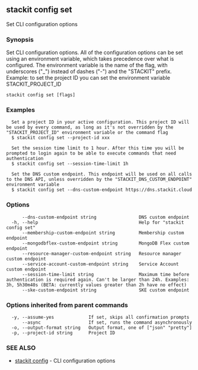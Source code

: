 ## stackit config set

Set CLI configuration options

### Synopsis

Set CLI configuration options. 
All of the configuration options can be set using an environment variable, which takes precedence over what is configured. 
The environment variable is the name of the flag, with underscores ("_") instead of dashes ("-") and the "STACKIT" prefix.
Example: to set the project ID you can set the environment variable STACKIT_PROJECT_ID

```
stackit config set [flags]
```

### Examples

```
  Set a project ID in your active configuration. This project ID will be used by every command, as long as it's not overridden by the "STACKIT_PROJECT_ID" environment variable or the command flag
  $ stackit config set --project-id xxx

  Set the session time limit to 1 hour. After this time you will be prompted to login again to be able to execute commands that need authentication
  $ stackit config set --session-time-limit 1h

  Set the DNS custom endpoint. This endpoint will be used on all calls to the DNS API, unless overridden by the "STACKIT_DNS_CUSTOM_ENDPOINT" environment variable
  $ stackit config set --dns-custom-endpoint https://dns.stackit.cloud
```

### Options

```
      --dns-custom-endpoint string                DNS custom endpoint
  -h, --help                                      Help for "stackit config set"
      --membership-custom-endpoint string         Membership custom endpoint
      --mongodbflex-custom-endpoint string        MongoDB Flex custom endpoint
      --resource-manager-custom-endpoint string   Resource manager custom endpoint
      --service-account-custom-endpoint string    Service Account custom endpoint
      --session-time-limit string                 Maximum time before authentication is required again. Can't be larger than 24h. Examples: 3h, 5h30m40s (BETA: currently values greater than 2h have no effect)
      --ske-custom-endpoint string                SKE custom endpoint
```

### Options inherited from parent commands

```
  -y, --assume-yes             If set, skips all confirmation prompts
      --async                  If set, runs the command asynchronously
  -o, --output-format string   Output format, one of ["json" "pretty"]
  -p, --project-id string      Project ID
```

### SEE ALSO

* [stackit config](./stackit_config.md)	 - CLI configuration options

